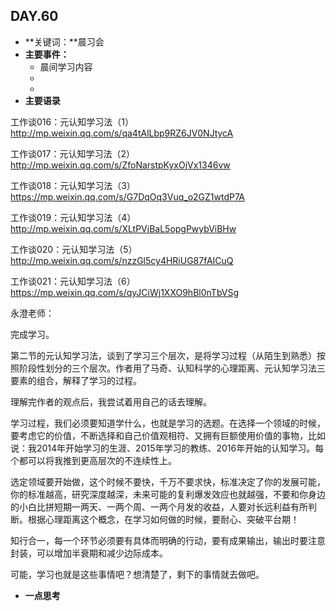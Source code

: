  ## DAY.60
+ **关键词：**晨习会
+ **主要事件：**
    + 晨间学习内容
    + 
    + 
+ **主要语录**

工作谈016：元认知学习法（1）http://mp.weixin.qq.com/s/qa4tAlLbp9RZ6JV0NJtycA

工作谈017：元认知学习法（2）http://mp.weixin.qq.com/s/ZfoNarstpKyxOjVx1346vw

工作谈018：元认知学习法（3）https://mp.weixin.qq.com/s/G7DqOq3Vuq_o2GZ1wtdP7A

工作谈019：元认知学习法（4）http://mp.weixin.qq.com/s/XLtPVjBaL5opgPwybViBHw

工作谈020：元认知学习法（5）http://mp.weixin.qq.com/s/nzzGl5cy4HRiUG87fAICuQ

工作谈021：元认知学习法（6）https://mp.weixin.qq.com/s/qyJCiWj1XXO9hBl0nTbVSg

永澄老师：

完成学习。

第二节的元认知学习法，谈到了学习三个层次，是将学习过程（从陌生到熟悉）按照阶段性划分的三个层次。作者用了马奇、认知科学的心理距离、元认知学习法三要素的组合，解释了学习的过程。

理解完作者的观点后，我尝试着用自己的话去理解。

学习过程，我们必须要知道学什么，也就是学习的选题。在选择一个领域的时候，要考虑它的价值，不断选择和自己价值观相符、又拥有巨额使用价值的事物，比如说：我2014年开始学习的生涯、2015年学习的教练、2016年开始的认知学习。每个都可以将我推到更高层次的不连续性上。

选定领域要开始做，这个时候不要快，千万不要求快，标准决定了你的发展可能，你的标准越高，研究深度越深，未来可能的复利爆发效应也就越强，不要和你身边的小白比拼短期一两天、一两个周、一两个月发的收益，人要对长远利益有所判断。根据心理距离这个概念，在学习如何做的时候，要耐心、突破平台期！

知行合一，每一个环节必须要有具体而明确的行动，要有成果输出，输出时要注意封装，可以增加半衰期和减少边际成本。

可能，学习也就是这些事情吧？想清楚了，剩下的事情就去做吧。

+ **一点思考**
